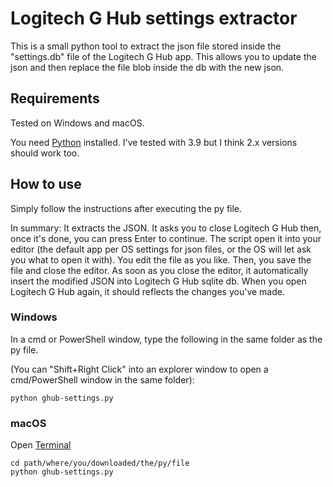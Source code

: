 # Logitech G Hub settings extractor

This is a small python tool to extract the json file stored inside the "settings.db" file of the Logitech G Hub app. This allows you to update the json and then replace the file blob inside the db with the new json.

## Requirements

Tested on Windows and macOS.

You need [Python](https://www.python.org/downloads/) installed. I've tested with 3.9 but I think 2.x versions should work too.

## How to use

Simply follow the instructions after executing the py file.

In summary:
It extracts the JSON. It asks you to close Logitech G Hub then, once it's done, you can press Enter to continue.
The script open it into your editor (the default app per OS settings for json files, or the OS will let ask you what to open it with). You edit the file as you like. Then, you save the file and close the editor.
As soon as you close the editor, it automatically insert the modified JSON into Logitech G Hub sqlite db. When you open Logitech G Hub again, it should reflects the changes you've made.

### Windows

In a cmd or PowerShell window, type the following in the same folder as the py file.

(You can "Shift+Right Click" into an explorer window to open a cmd/PowerShell window in the same folder):

```
python ghub-settings.py
```

### macOS

Open [Terminal](https://support.apple.com/guide/terminal/open-or-quit-terminal-apd5265185d-f365-44cb-8b09-71a064a42125/mac)

```
cd path/where/you/downloaded/the/py/file
python ghub-settings.py
```
